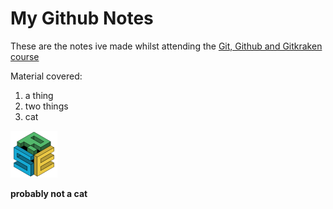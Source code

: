 # My Github Notes

These are the notes ive made whilst attending the [Git, Github and Gitkraken course](https://srse-git-github-zero2hero.netlify.app/02-websites-with-github-pages/02-create-markdown-website/)

Material covered:
1. a thing
2. two things
3. cat

![](https://raw.githubusercontent.com/RSE-Sheffield/RSE-Sheffield.github.io/master/assets/images/logo/rse-logoonly-stroke-small.png)

**probably not a cat**

